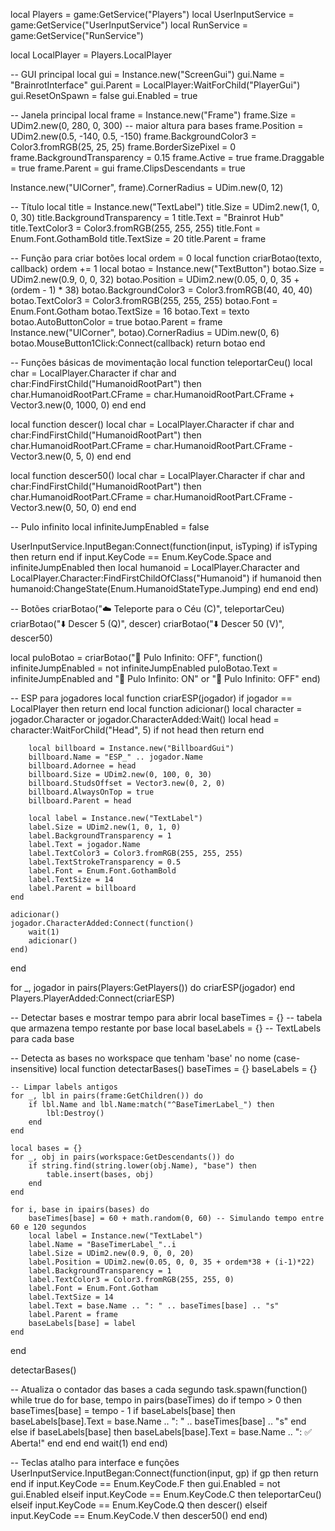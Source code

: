 local Players = game:GetService("Players")
local UserInputService = game:GetService("UserInputService")
local RunService = game:GetService("RunService")

local LocalPlayer = Players.LocalPlayer

-- GUI principal
local gui = Instance.new("ScreenGui")
gui.Name = "BrainrotInterface"
gui.Parent = LocalPlayer:WaitForChild("PlayerGui")
gui.ResetOnSpawn = false
gui.Enabled = true

-- Janela principal
local frame = Instance.new("Frame")
frame.Size = UDim2.new(0, 280, 0, 300) -- maior altura para bases
frame.Position = UDim2.new(0.5, -140, 0.5, -150)
frame.BackgroundColor3 = Color3.fromRGB(25, 25, 25)
frame.BorderSizePixel = 0
frame.BackgroundTransparency = 0.15
frame.Active = true
frame.Draggable = true
frame.Parent = gui
frame.ClipsDescendants = true

Instance.new("UICorner", frame).CornerRadius = UDim.new(0, 12)

-- Título
local title = Instance.new("TextLabel")
title.Size = UDim2.new(1, 0, 0, 30)
title.BackgroundTransparency = 1
title.Text = "Brainrot Hub"
title.TextColor3 = Color3.fromRGB(255, 255, 255)
title.Font = Enum.Font.GothamBold
title.TextSize = 20
title.Parent = frame

-- Função para criar botões
local ordem = 0
local function criarBotao(texto, callback)
	ordem += 1
	local botao = Instance.new("TextButton")
	botao.Size = UDim2.new(0.9, 0, 0, 32)
	botao.Position = UDim2.new(0.05, 0, 0, 35 + (ordem - 1) * 38)
	botao.BackgroundColor3 = Color3.fromRGB(40, 40, 40)
	botao.TextColor3 = Color3.fromRGB(255, 255, 255)
	botao.Font = Enum.Font.Gotham
	botao.TextSize = 16
	botao.Text = texto
	botao.AutoButtonColor = true
	botao.Parent = frame
	Instance.new("UICorner", botao).CornerRadius = UDim.new(0, 6)
	botao.MouseButton1Click:Connect(callback)
	return botao
end

-- Funções básicas de movimentação
local function teleportarCeu()
	local char = LocalPlayer.Character
	if char and char:FindFirstChild("HumanoidRootPart") then
		char.HumanoidRootPart.CFrame = char.HumanoidRootPart.CFrame + Vector3.new(0, 1000, 0)
	end
end

local function descer()
	local char = LocalPlayer.Character
	if char and char:FindFirstChild("HumanoidRootPart") then
		char.HumanoidRootPart.CFrame = char.HumanoidRootPart.CFrame - Vector3.new(0, 5, 0)
	end
end

local function descer50()
	local char = LocalPlayer.Character
	if char and char:FindFirstChild("HumanoidRootPart") then
		char.HumanoidRootPart.CFrame = char.HumanoidRootPart.CFrame - Vector3.new(0, 50, 0)
	end
end

-- Pulo infinito
local infiniteJumpEnabled = false

UserInputService.InputBegan:Connect(function(input, isTyping)
	if isTyping then return end
	if input.KeyCode == Enum.KeyCode.Space and infiniteJumpEnabled then
		local humanoid = LocalPlayer.Character and LocalPlayer.Character:FindFirstChildOfClass("Humanoid")
		if humanoid then
			humanoid:ChangeState(Enum.HumanoidStateType.Jumping)
		end
	end
end)

-- Botões
criarBotao("☁️ Teleporte para o Céu (C)", teleportarCeu)
criarBotao("⬇️ Descer 5 (Q)", descer)
criarBotao("⬇️ Descer 50 (V)", descer50)

local puloBotao = criarBotao("🦘 Pulo Infinito: OFF", function()
	infiniteJumpEnabled = not infiniteJumpEnabled
	puloBotao.Text = infiniteJumpEnabled and "🦘 Pulo Infinito: ON" or "🦘 Pulo Infinito: OFF"
end)

-- ESP para jogadores
local function criarESP(jogador)
	if jogador == LocalPlayer then return end
	local function adicionar()
		local character = jogador.Character or jogador.CharacterAdded:Wait()
		local head = character:WaitForChild("Head", 5)
		if not head then return end

		local billboard = Instance.new("BillboardGui")
		billboard.Name = "ESP_" .. jogador.Name
		billboard.Adornee = head
		billboard.Size = UDim2.new(0, 100, 0, 30)
		billboard.StudsOffset = Vector3.new(0, 2, 0)
		billboard.AlwaysOnTop = true
		billboard.Parent = head

		local label = Instance.new("TextLabel")
		label.Size = UDim2.new(1, 0, 1, 0)
		label.BackgroundTransparency = 1
		label.Text = jogador.Name
		label.TextColor3 = Color3.fromRGB(255, 255, 255)
		label.TextStrokeTransparency = 0.5
		label.Font = Enum.Font.GothamBold
		label.TextSize = 14
		label.Parent = billboard
	end

	adicionar()
	jogador.CharacterAdded:Connect(function()
		wait(1)
		adicionar()
	end)
end

for _, jogador in pairs(Players:GetPlayers()) do
	criarESP(jogador)
end
Players.PlayerAdded:Connect(criarESP)

-- Detectar bases e mostrar tempo para abrir
local baseTimes = {} -- tabela que armazena tempo restante por base
local baseLabels = {} -- TextLabels para cada base

-- Detecta as bases no workspace que tenham 'base' no nome (case-insensitive)
local function detectarBases()
	baseTimes = {}
	baseLabels = {}
	
	-- Limpar labels antigos
	for _, lbl in pairs(frame:GetChildren()) do
		if lbl.Name and lbl.Name:match("^BaseTimerLabel_") then
			lbl:Destroy()
		end
	end
	
	local bases = {}
	for _, obj in pairs(workspace:GetDescendants()) do
		if string.find(string.lower(obj.Name), "base") then
			table.insert(bases, obj)
		end
	end
	
	for i, base in ipairs(bases) do
		baseTimes[base] = 60 + math.random(0, 60) -- Simulando tempo entre 60 e 120 segundos
		local label = Instance.new("TextLabel")
		label.Name = "BaseTimerLabel_"..i
		label.Size = UDim2.new(0.9, 0, 0, 20)
		label.Position = UDim2.new(0.05, 0, 0, 35 + ordem*38 + (i-1)*22)
		label.BackgroundTransparency = 1
		label.TextColor3 = Color3.fromRGB(255, 255, 0)
		label.Font = Enum.Font.Gotham
		label.TextSize = 14
		label.Text = base.Name .. ": " .. baseTimes[base] .. "s"
		label.Parent = frame
		baseLabels[base] = label
	end
end

detectarBases()

-- Atualiza o contador das bases a cada segundo
task.spawn(function()
	while true do
		for base, tempo in pairs(baseTimes) do
			if tempo > 0 then
				baseTimes[base] = tempo - 1
				if baseLabels[base] then
					baseLabels[base].Text = base.Name .. ": " .. baseTimes[base] .. "s"
				end
			else
				if baseLabels[base] then
					baseLabels[base].Text = base.Name .. ": ✅ Aberta!"
				end
			end
		end
		wait(1)
	end
end)

-- Teclas atalho para interface e funções
UserInputService.InputBegan:Connect(function(input, gp)
	if gp then return end
	if input.KeyCode == Enum.KeyCode.F then
		gui.Enabled = not gui.Enabled
	elseif input.KeyCode == Enum.KeyCode.C then
		teleportarCeu()
	elseif input.KeyCode == Enum.KeyCode.Q then
		descer()
	elseif input.KeyCode == Enum.KeyCode.V then
		descer50()
	end
end)

